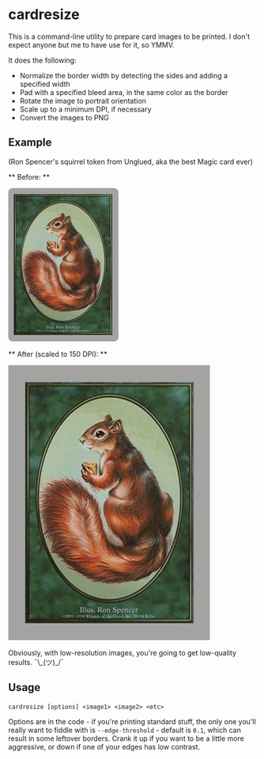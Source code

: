 # cardresize

This is a command-line utility to prepare card images to be printed. I don't expect anyone but me to have use for it, so YMMV.

It does the following:

* Normalize the border width by detecting the sides and adding a specified width
* Pad with a specified bleed area, in the same color as the border
* Rotate the image to portrait orientation
* Scale up to a minimum DPI, if necessary
* Convert the images to PNG

## Example

(Ron Spencer's squirrel token from Unglued, aka the best Magic card ever)

** Before: **

![squirrel-before](example/squirrel-token-raw.jpg)

** After (scaled to 150 DPI): **

![squirrel-after](example/squirrel-token-150dpi.png)

Obviously, with low-resolution images, you're going to get low-quality results. ¯\\\_(ツ)\_/¯

## Usage

```
cardresize [options] <image1> <image2> <etc>
```

Options are in the code - if you're printing standard stuff, the only one you'll really want to fiddle with is `--edge-threshold` - default is `0.1`, which can result in some leftover borders. Crank it up if you want to be a little more aggressive, or down if one of your edges has low contrast.
